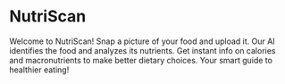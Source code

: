 # NutriScan
Welcome to NutriScan! Snap a picture of your food and upload it. Our AI identifies the food and analyzes its nutrients. Get instant info on calories and macronutrients to make better dietary choices. Your smart guide to healthier eating!
